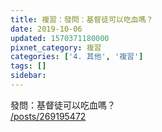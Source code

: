 ```yaml
---
title: 複習：發問：基督徒可以吃血嗎？
date: 2019-10-06
updated: 1570371180000
pixnet_category: 複習
categories: ['4. 其他', '複習']
tags: []
sidebar: 
---
```


<p>發問：基督徒可以吃血嗎？<br/>
<a href="/posts/269195472" target="_blank">/posts/269195472</a></p>
<p> </p>
